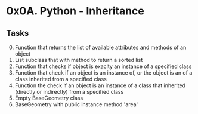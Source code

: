 # 0x0A. Python - Inheritance
## Tasks
0. Function that returns the list of available attributes and methods of an object
1. List subclass that with method to return a sorted list
2. Function that checks if object is exaclty an instance of a specified class
3. Function that check if an object is an instance of, or the object is an of a class inherited from a specified class
4. Function the check if an object is an instance of a class that inherited (directly or indirectly) from a specified class
5. Empty BaseGeometry class
6. BaseGeometry with public instance method 'area'

